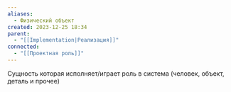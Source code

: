 ```yaml
---
aliases:
  - Физический объект
created: 2023-12-25 18:34
parent:
  - "[[Implementation|Реализация]]"
connected:
  - "[[Проектная роль]]"
---
```



Сущность которая исполняет/играет роль в система (человек, объект, деталь и прочее)














